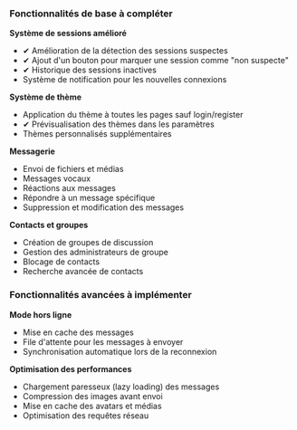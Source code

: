 ### Fonctionnalités de base à compléter

**Système de sessions amélioré**

- ✔ Amélioration de la détection des sessions suspectes
- ✔ Ajout d'un bouton pour marquer une session comme "non suspecte"
- ✔ Historique des sessions inactives
- Système de notification pour les nouvelles connexions

**Système de thème**

- Application du thème à toutes les pages sauf login/register
- ✔ Prévisualisation des thèmes dans les paramètres
- Thèmes personnalisés supplémentaires

**Messagerie**

- Envoi de fichiers et médias
- Messages vocaux
- Réactions aux messages
- Répondre à un message spécifique
- Suppression et modification des messages

**Contacts et groupes**

- Création de groupes de discussion
- Gestion des administrateurs de groupe
- Blocage de contacts
- Recherche avancée de contacts

### Fonctionnalités avancées à implémenter

**Mode hors ligne**

- Mise en cache des messages
- File d'attente pour les messages à envoyer
- Synchronisation automatique lors de la reconnexion

**Optimisation des performances**

- Chargement paresseux (lazy loading) des messages
- Compression des images avant envoi
- Mise en cache des avatars et médias
- Optimisation des requêtes réseau

